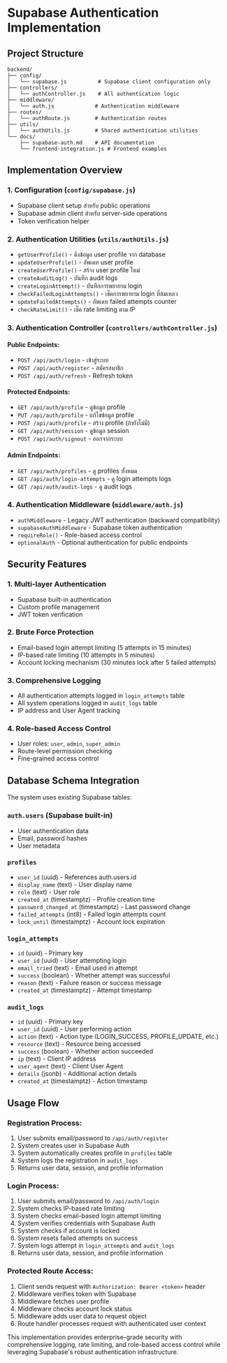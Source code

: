 # Supabase Authentication Implementation

## Project Structure

```
backend/
├── config/
│   └── supabase.js          # Supabase client configuration only
├── controllers/
│   └── authController.js    # All authentication logic
├── middleware/
│   └── auth.js             # Authentication middleware
├── routes/
│   └── authRoute.js        # Authentication routes
├── utils/
│   └── authUtils.js        # Shared authentication utilities
└── docs/
    ├── supabase-auth.md    # API documentation
    └── frontend-integration.js # Frontend examples
```

## Implementation Overview

### 1. Configuration (`config/supabase.js`)
- Supabase client setup สำหรับ public operations
- Supabase admin client สำหรับ server-side operations  
- Token verification helper

### 2. Authentication Utilities (`utils/authUtils.js`)
- `getUserProfile()` - ดึงข้อมูล user profile จาก database
- `updateUserProfile()` - อัพเดท user profile
- `createUserProfile()` - สร้าง user profile ใหม่
- `createAuditLog()` - บันทึก audit logs
- `createLoginAttempt()` - บันทึกการพยายาม login
- `checkFailedLoginAttempts()` - เช็คการพยายาม login ที่ล้มเหลว
- `updateFailedAttempts()` - อัพเดท failed attempts counter
- `checkRateLimit()` - เช็ค rate limiting ตาม IP

### 3. Authentication Controller (`controllers/authController.js`)
#### Public Endpoints:
- `POST /api/auth/login` - เข้าสู่ระบบ
- `POST /api/auth/register` - สมัครสมาชิก  
- `POST /api/auth/refresh` - Refresh token

#### Protected Endpoints:
- `GET /api/auth/profile` - ดูข้อมูล profile
- `PUT /api/auth/profile` - แก้ไขข้อมูล profile
- `POST /api/auth/profile` - สร้าง profile (ถ้ายังไม่มี)
- `GET /api/auth/session` - ดูข้อมูล session
- `POST /api/auth/signout` - ออกจากระบบ

#### Admin Endpoints:
- `GET /api/auth/profiles` - ดู profiles ทั้งหมด
- `GET /api/auth/login-attempts` - ดู login attempts logs
- `GET /api/auth/audit-logs` - ดู audit logs

### 4. Authentication Middleware (`middleware/auth.js`)
- `authMiddleware` - Legacy JWT authentication (backward compatibility)
- `supabaseAuthMiddleware` - Supabase token authentication
- `requireRole()` - Role-based access control
- `optionalAuth` - Optional authentication for public endpoints

## Security Features

### 1. Multi-layer Authentication
- Supabase built-in authentication
- Custom profile management
- JWT token verification

### 2. Brute Force Protection
- Email-based login attempt limiting (5 attempts in 15 minutes)
- IP-based rate limiting (10 attempts in 5 minutes)
- Account locking mechanism (30 minutes lock after 5 failed attempts)

### 3. Comprehensive Logging
- All authentication attempts logged in `login_attempts` table
- All system operations logged in `audit_logs` table
- IP address and User Agent tracking

### 4. Role-based Access Control
- User roles: `user`, `admin`, `super_admin`
- Route-level permission checking
- Fine-grained access control

## Database Schema Integration

The system uses existing Supabase tables:

### `auth.users` (Supabase built-in)
- User authentication data
- Email, password hashes
- User metadata

### `profiles`
- `user_id` (uuid) - References auth.users.id
- `display_name` (text) - User display name
- `role` (text) - User role
- `created_at` (timestamptz) - Profile creation time
- `password_changed_at` (timestamptz) - Last password change
- `failed_attempts` (int8) - Failed login attempts count
- `lock_until` (timestamptz) - Account lock expiration

### `login_attempts`
- `id` (uuid) - Primary key
- `user_id` (uuid) - User attempting login
- `email_tried` (text) - Email used in attempt
- `success` (boolean) - Whether attempt was successful
- `reason` (text) - Failure reason or success message
- `created_at` (timestamptz) - Attempt timestamp

### `audit_logs`
- `id` (uuid) - Primary key
- `user_id` (uuid) - User performing action
- `action` (text) - Action type (LOGIN_SUCCESS, PROFILE_UPDATE, etc.)
- `resource` (text) - Resource being accessed
- `success` (boolean) - Whether action succeeded
- `ip` (text) - Client IP address
- `user_agent` (text) - Client User Agent
- `details` (jsonb) - Additional action details
- `created_at` (timestamptz) - Action timestamp

## Usage Flow

### Registration Process:
1. User submits email/password to `/api/auth/register`
2. System creates user in Supabase Auth
3. System automatically creates profile in `profiles` table
4. System logs the registration in `audit_logs`
5. Returns user data, session, and profile information

### Login Process:
1. User submits email/password to `/api/auth/login`
2. System checks IP-based rate limiting
3. System checks email-based login attempt limiting
4. System verifies credentials with Supabase Auth
5. System checks if account is locked
6. System resets failed attempts on success
7. System logs attempt in `login_attempts` and `audit_logs`
8. Returns user data, session, and profile information

### Protected Route Access:
1. Client sends request with `Authorization: Bearer <token>` header
2. Middleware verifies token with Supabase
3. Middleware fetches user profile
4. Middleware checks account lock status
5. Middleware adds user data to request object
6. Route handler processes request with authenticated user context

This implementation provides enterprise-grade security with comprehensive logging, rate limiting, and role-based access control while leveraging Supabase's robust authentication infrastructure.